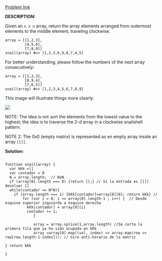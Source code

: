 <a href="https://www.codewars.com/kata/521c2db8ddc89b9b7a0000c1"> Problem link </a>

**DESCRIPTION:**

Given an ```n x n``` array, return the array elements arranged from outermost elements to the middle element, traveling clockwise.

```
array = [[1,2,3],
         [4,5,6],
         [7,8,9]]
snail(array) #=> [1,2,3,6,9,8,7,4,5]
```

For better understanding, please follow the numbers of the next array consecutively:

```
array = [[1,2,3],
         [8,9,4],
         [7,6,5]]
snail(array) #=> [1,2,3,4,5,6,7,8,9]
```

This image will illustrate things more clearly:

<img src="https://miro.medium.com/v2/resize:fit:640/format:webp/1*f3yEq5LHQIq0Vk2K_9kuRw.png">

NOTE: The idea is not sort the elements from the lowest value to the highest; the idea is to traverse the 2-d array in a clockwise snailshell pattern.

NOTE 2: The 0x0 (empty matrix) is represented as en empty array inside an array ```[[]]```.

**Solution:**

```

function snail(array) {
  var kKk =[]
  var contador = 0
  N = array.length;  // NxN
  if (array[0].length === 0) {return [];} // Si la entrada es [[]] devolver []
  while(contador <= N*N){
    if (array.length === 1) {kKk[contador]=array[0][0]; return kKk} // 
        for (var i = 0; i <= array[0].length-1 ; i++) {  // Desde esquina superior izquierda a esquina derecha
          kKk[contador] = array[0][i]
          contador += 1; 
             }

             array = array.splice(1,array.length) //Se corta la primera fila que ya ha sido ocupada en kKk
             array =array[0].map((val, index) => array.map(row => row[row.length-1-index])); // Giro anti-horario de la matriz
           
} return kKk

}

```
